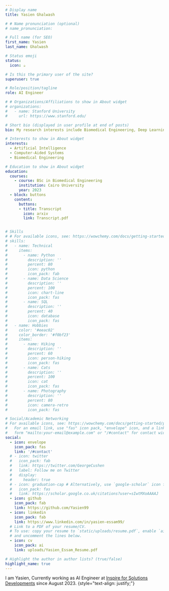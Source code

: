 ```yaml
---
# Display name
title: Yasien Ghalwash 

# # Name pronunciation (optional)
# name_pronunciation: 

# Full name (for SEO)
first_name: Yasien
last_name: Ghalwash

# Status emoji
status:
  icon: ☕️

# Is this the primary user of the site?
superuser: true

# Role/position/tagline
role: AI Engineer

# # Organizations/Affiliations to show in About widget
# organizations:
#   - name: Stanford University
#     url: https://www.stanford.edu/

# Short bio (displayed in user profile at end of posts)
bio: My research interests include Biomedical Engineering, Deep Learning and Sport Engineering.

# Interests to show in About widget
interests:
  - Artificial Intelligence
  - Computer-Aided Systems 
  - Biomedical Engineering 

# Education to show in About widget
education:
  courses:
    - course: BSc in Biomedical Engineering
      institution: Cairo University 
      year: 2023
  - block: buttons
    content:
      buttons:
      - title: Transcript
        icon: arxiv
        link: Transcript.pdf


# Skills
# # For available icons, see: https://wowchemy.com/docs/getting-started/page-builder/#icons
# skills:
#   - name: Technical
#     items:
#       - name: Python
#         description: ''
#         percent: 80
#         icon: python
#         icon_pack: fab
#       - name: Data Science
#         description: ''
#         percent: 100
#         icon: chart-line
#         icon_pack: fas
#       - name: SQL
#         description: ''
#         percent: 40
#         icon: database
#         icon_pack: fas
#   - name: Hobbies
#     color: '#eeac02'
#     color_border: '#f0bf23'
#     items:
#       - name: Hiking
#         description: ''
#         percent: 60
#         icon: person-hiking
#         icon_pack: fas
#       - name: Cats
#         description: ''
#         percent: 100
#         icon: cat
#         icon_pack: fas
#       - name: Photography
#         description: ''
#         percent: 80
#         icon: camera-retro
#         icon_pack: fas

# Social/Academic Networking
# For available icons, see: https://wowchemy.com/docs/getting-started/page-builder/#icons
#   For an email link, use "fas" icon pack, "envelope" icon, and a link in the
#   form "mailto:your-email@example.com" or "/#contact" for contact widget.
social:
  - icon: envelope
    icon_pack: fas
    link: '/#contact'
  # - icon: twitter
  #   icon_pack: fab
  #   link: https://twitter.com/GeorgeCushen
  #   label: Follow me on Twitter
  #   display:
  #     header: true
  # - icon: graduation-cap # Alternatively, use `google-scholar` icon from `ai` icon pack
  #   icon_pack: fas
  #   link: https://scholar.google.co.uk/citations?user=sIwtMXoAAAAJ
  - icon: github
    icon_pack: fab
    link: https://github.com/Yasien99
  - icon: linkedin
    icon_pack: fab
    link: https://www.linkedin.com/in/yasien-essam99/
  # Link to a PDF of your resume/CV.
  # To use: copy your resume to `static/uploads/resume.pdf`, enable `ai` icons in `params.yaml`,
  # and uncomment the lines below.
  - icon: cv
    icon_pack: ai
    link: uploads/Yasien_Essam_Resume.pdf

# Highlight the author in author lists? (true/false)
highlight_name: true
---
```


I am Yasien, Currently working as AI Engineer at [Inspire for Solutions Developments](https://www.linkedin.com/company/inspire-for-solutions-development/) since August 2023.
{style="text-align: justify;"}
